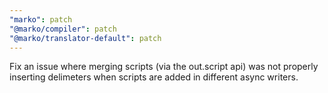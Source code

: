 ```yaml
---
"marko": patch
"@marko/compiler": patch
"@marko/translator-default": patch
---
```


Fix an issue where merging scripts (via the out.script api) was not properly inserting delimeters when scripts are added in different async writers.
